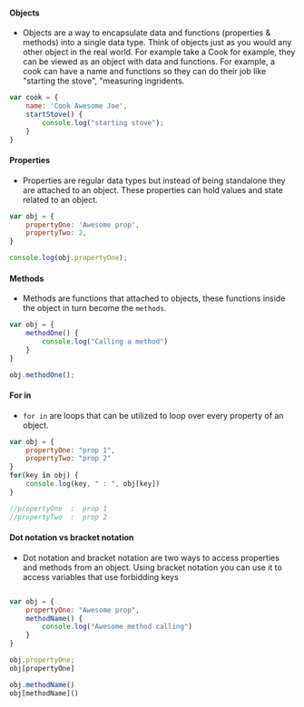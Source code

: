 #### Objects
* Objects are a way to encapsulate data and functions (properties & methods) into a single data type. Think of objects just as you would any other object in the real world. For example take a Cook for example, they can be viewed as an object with data and functions. For example, a cook can have a name and functions so they can do their job like "starting the stove", "measuring ingridents. 

```javascript
var cook = {
    name: 'Cook Awesome Joe',
    startStove() {
        console.log("starting stove");
    }
}

```

#### Properties

* Properties are regular data types but instead of being standalone they are attached to an object. These properties can hold values and state related to an object. 

```javascript
var obj = {
    propertyOne: 'Awesome prop',
    propertyTwo: 2,
}

console.log(obj.propertyOne);
```

#### Methods

* Methods are functions that attached to objects, these functions inside the object in turn become the `methods`.

```javascript
var obj = {
    methodOne() {
        console.log("Calling a method")
    }
}

obj.methodOne();
```

#### For in
* `for in` are loops that can be utilized to loop over every property of an object.

```javascript
var obj = {
    propertyOne: "prop 1",
    propertyTwo: "prop 2"
}
for(key in obj) {
    console.log(key, " : ", obj[key])
}

//propertyOne  :  prop 1
//propertyTwo  :  prop 2

``` 


#### Dot notation vs bracket notation
* Dot notation and bracket notation are two ways to access properties and methods from an object. Using bracket notation you can use it to access variables that use forbidding keys

```javascript

var obj = {
    propertyOne: "Awesome prop",
    methodName() {
        console.log("Awesome method calling")
    }
}

obj.propertyOne;
obj[propertyOne]

obj.methodName()
obj[methodName]()

```